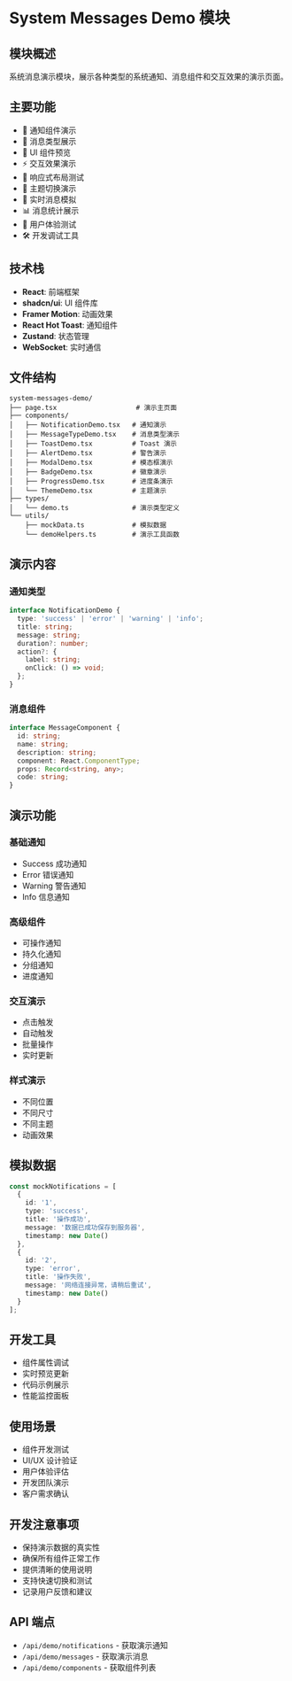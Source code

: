 # System Messages Demo 模块

## 模块概述

系统消息演示模块，展示各种类型的系统通知、消息组件和交互效果的演示页面。

## 主要功能

- 🔔 通知组件演示
- 💬 消息类型展示
- 🎨 UI 组件预览
- ⚡ 交互效果演示
- 📱 响应式布局测试
- 🌈 主题切换演示
- 🔄 实时消息模拟
- 📊 消息统计展示
- 🎯 用户体验测试
- 🛠️ 开发调试工具

## 技术栈

- **React**: 前端框架
- **shadcn/ui**: UI 组件库
- **Framer Motion**: 动画效果
- **React Hot Toast**: 通知组件
- **Zustand**: 状态管理
- **WebSocket**: 实时通信

## 文件结构

```
system-messages-demo/
├── page.tsx                    # 演示主页面
├── components/
│   ├── NotificationDemo.tsx   # 通知演示
│   ├── MessageTypeDemo.tsx    # 消息类型演示
│   ├── ToastDemo.tsx          # Toast 演示
│   ├── AlertDemo.tsx          # 警告演示
│   ├── ModalDemo.tsx          # 模态框演示
│   ├── BadgeDemo.tsx          # 徽章演示
│   ├── ProgressDemo.tsx       # 进度条演示
│   └── ThemeDemo.tsx          # 主题演示
├── types/
│   └── demo.ts                # 演示类型定义
└── utils/
    ├── mockData.ts            # 模拟数据
    └── demoHelpers.ts         # 演示工具函数
```

## 演示内容

### 通知类型

```typescript
interface NotificationDemo {
  type: 'success' | 'error' | 'warning' | 'info';
  title: string;
  message: string;
  duration?: number;
  action?: {
    label: string;
    onClick: () => void;
  };
}
```

### 消息组件

```typescript
interface MessageComponent {
  id: string;
  name: string;
  description: string;
  component: React.ComponentType;
  props: Record<string, any>;
  code: string;
}
```

## 演示功能

### 基础通知

- Success 成功通知
- Error 错误通知
- Warning 警告通知
- Info 信息通知

### 高级组件

- 可操作通知
- 持久化通知
- 分组通知
- 进度通知

### 交互演示

- 点击触发
- 自动触发
- 批量操作
- 实时更新

### 样式演示

- 不同位置
- 不同尺寸
- 不同主题
- 动画效果

## 模拟数据

```typescript
const mockNotifications = [
  {
    id: '1',
    type: 'success',
    title: '操作成功',
    message: '数据已成功保存到服务器',
    timestamp: new Date()
  },
  {
    id: '2',
    type: 'error',
    title: '操作失败',
    message: '网络连接异常，请稍后重试',
    timestamp: new Date()
  }
];
```

## 开发工具

- 组件属性调试
- 实时预览更新
- 代码示例展示
- 性能监控面板

## 使用场景

- 组件开发测试
- UI/UX 设计验证
- 用户体验评估
- 开发团队演示
- 客户需求确认

## 开发注意事项

- 保持演示数据的真实性
- 确保所有组件正常工作
- 提供清晰的使用说明
- 支持快速切换和测试
- 记录用户反馈和建议

## API 端点

- `/api/demo/notifications` - 获取演示通知
- `/api/demo/messages` - 获取演示消息
- `/api/demo/components` - 获取组件列表
